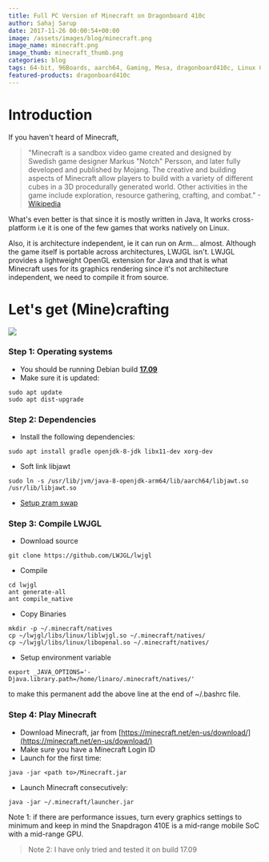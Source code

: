 ```yaml
---
title: Full PC Version of Minecraft on Dragonboard 410c
author: Sahaj Sarup
date: 2017-11-26 00:00:54+00:00
image: /assets/images/blog/minecraft.png
image_name: minecraft.png
image_thumb: minecraft_thumb.png
categories: blog
tags: 64-bit, 96Boards, aarch64, Gaming, Mesa, dragonboard410c, Linux Gaming, minecraft, db410c, LWJGL, OpenGL, libjawt
featured-products: dragonboard410c
---
```


# **Introduction**

If you haven't heard of Minecraft,
> "Minecraft is a sandbox video game created and designed by Swedish game designer Markus "Notch" Persson, and later fully developed and published by Mojang. The creative and building aspects of Minecraft allow players to build with a variety of different cubes in a 3D procedurally generated world. Other activities in the game include exploration, resource gathering, crafting, and combat." -[Wikipedia](https://en.wikipedia.org/wiki/Minecraft)

What's even better is that since it is mostly written in Java, It works cross-platform i.e it is one of the few games that works natively on Linux.

Also, it is architecture independent, ie it can run on Arm... almost. Although the game itself is portable across architectures, LWJGL isn't. LWJGL provides a lightweight OpenGL extension for Java and that is what Minecraft uses for its graphics rendering since it's not architecture independent, we need to compile it from source.

# **Let's get (Mine)crafting**
  ![](https://i.imgur.com/h83jhs6.gif)

### **Step 1:** Operating systems
  - You should be running Debian build **[17.09](https://builds.96boards.org/releases/dragonboard410c/linaro/debian/17.09/)**
  - Make sure it is updated:
  ```shell
  sudo apt update
  sudo apt dist-upgrade
  ```


### **Step 2:** Dependencies
  - Install the following dependencies:
  ```shell
  sudo apt install gradle openjdk-8-jdk libx11-dev xorg-dev
  ```
  - Soft link libjawt
  ```shell
  sudo ln -s /usr/lib/jvm/java-8-openjdk-arm64/lib/aarch64/libjawt.so /usr/lib/libjawt.so
  ```
  - [Setup zram swap](https://www.96boards.org/documentation/consumer/dragonboard/dragonboard410c/guides/)



### **Step 3:** Compile LWJGL
  - Download source
  ```shell
  git clone https://github.com/LWJGL/lwjgl
  ```
  - Compile
  ```shell
  cd lwjgl
  ant generate-all
  ant compile_native
  ```
  - Copy Binaries
  ```shell
  mkdir -p ~/.minecraft/natives
  cp ~/lwjgl/libs/linux/liblwjgl.so ~/.minecraft/natives/
  cp ~/lwjgl/libs/linux/libopenal.so ~/.minecraft/natives/
  ```
  - Setup environment variable
  ```shell
  export _JAVA_OPTIONS='-Djava.library.path=/home/linaro/.minecraft/natives/'
  ```
  to make this permanent add the above line at the end of ~/.bashrc file.


### **Step 4:** Play Minecraft
  - Download Minecraft, jar from [https://minecraft.net/en-us/download/](https://minecraft.net/en-us/download/)
  - Make sure you have a Minecraft Login ID
  - Launch for the first time:
  ```shell
  java -jar <path to>/Minecraft.jar
  ```
  - Launch Minecraft consecutively:
  ```shell
  java -jar ~/.minecraft/launcher.jar
  ```
  Note 1: if there are performance issues, turn every graphics settings to minimum and keep in mind the Snapdragon 410E is a mid-range mobile SoC with a mid-range GPU.

  > Note 2: I have only tried and tested it on build 17.09
